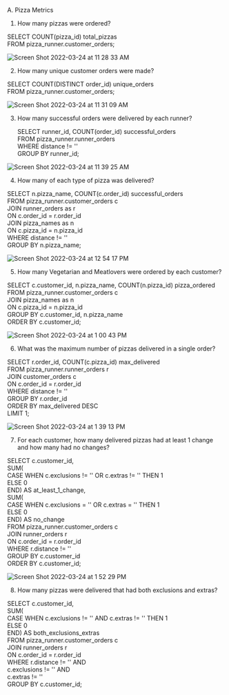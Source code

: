 A. Pizza Metrics

1. How many pizzas were ordered?

  SELECT COUNT(pizza_id) total_pizzas<br/>
  FROM pizza_runner.customer_orders;
  
  ![Screen Shot 2022-03-24 at 11 28 33 AM](https://user-images.githubusercontent.com/85157023/159806628-22059fd2-7b65-491c-8c2a-20f58519eca7.png)


2. How many unique customer orders were made?

  SELECT COUNT(DISTINCT order_id) unique_orders<br/>
  FROM pizza_runner.customer_orders;
  
  ![Screen Shot 2022-03-24 at 11 31 09 AM](https://user-images.githubusercontent.com/85157023/159806942-d861a853-0fe8-4ab4-a2a6-431845d6f07e.png)
  
3. How many successful orders were delivered by each runner?

   SELECT runner_id, COUNT(order_id) successful_orders<br/>
   FROM pizza_runner.runner_orders<br/>
   WHERE distance != ''<br/>
   GROUP BY runner_id;

![Screen Shot 2022-03-24 at 11 39 25 AM](https://user-images.githubusercontent.com/85157023/159807854-1d24cebe-b4c4-4998-b887-9f8a47b9e6ff.png)

4. How many of each type of pizza was delivered?

SELECT n.pizza_name, COUNT(c.order_id) successful_orders<br/>
FROM pizza_runner.customer_orders c<br/>
JOIN runner_orders as r<br/>
ON c.order_id = r.order_id<br/>
JOIN pizza_names as n<br/>
ON c.pizza_id = n.pizza_id<br/>
WHERE distance != ''<br/>
GROUP BY n.pizza_name;

![Screen Shot 2022-03-24 at 12 54 17 PM](https://user-images.githubusercontent.com/85157023/159815308-853848ea-688f-41ad-9ca1-cb679d25f385.png)

5. How many Vegetarian and Meatlovers were ordered by each customer?

SELECT c.customer_id, n.pizza_name, COUNT(n.pizza_id) pizza_ordered<br/>
FROM pizza_runner.customer_orders c<br/>
JOIN pizza_names as n<br/>
ON c.pizza_id = n.pizza_id<br/>
GROUP BY c.customer_id, n.pizza_name<br/>
ORDER BY c.customer_id;

![Screen Shot 2022-03-24 at 1 00 43 PM](https://user-images.githubusercontent.com/85157023/159815837-8328fbbd-48ef-44d4-b079-a3a2562e7677.png)

6. What was the maximum number of pizzas delivered in a single order?

SELECT r.order_id, COUNT(c.pizza_id) max_delivered<br/>
FROM pizza_runner.runner_orders r<br/>
JOIN customer_orders c<br/>
ON c.order_id = r.order_id<br/>
WHERE distance != '' <br/>
GROUP BY r.order_id<br/>
ORDER BY max_delivered DESC<br/>
LIMIT 1;

![Screen Shot 2022-03-24 at 1 39 13 PM](https://user-images.githubusercontent.com/85157023/159819202-73175fc4-7f4a-4d8f-bb68-d0f48fa6acc1.png)

7. For each customer, how many delivered pizzas had at least 1 change and how many had no changes?

SELECT c.customer_id, <br/>
SUM(<br/>
   CASE WHEN c.exclusions != '' OR c.extras != '' THEN 1<br/>
   ELSE 0<br/>
   END) AS at_least_1_change,<br/>
 SUM(<br/>
     CASE WHEN c.exclusions = '' OR c.extras = '' THEN 1<br/>
     ELSE 0<br/>
	END) AS no_change<br/>
FROM pizza_runner.customer_orders c<br/>
JOIN runner_orders r<br/>
ON c.order_id = r.order_id<br/>
WHERE r.distance != '' <br/>
GROUP BY c.customer_id<br/>
ORDER BY c.customer_id;

![Screen Shot 2022-03-24 at 1 52 29 PM](https://user-images.githubusercontent.com/85157023/159820472-55569ac9-bcc0-4326-beac-558e693e2468.png)

8. How many pizzas were delivered that had both exclusions and extras?

SELECT c.customer_id, <br/>
SUM(   <br/>
   CASE WHEN c.exclusions != '' AND c.extras != '' THEN 1   <br/>
   ELSE 0 <br/>
   END) AS both_exclusions_extras <br/>
FROM pizza_runner.customer_orders c <br/>
JOIN runner_orders r <br/>
ON c.order_id = r.order_id <br/>
WHERE r.distance != '' AND <br/>
	c.exclusions != '' AND <br/>
	c.extras != '' <br/>
GROUP BY c.customer_id; 


